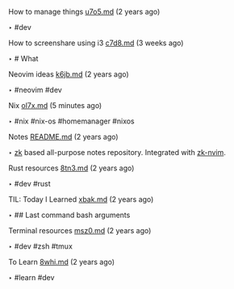 How to manage things [u7o5.md](u7o5.md) (2 years ago)

  ‣ #dev

How to screenshare using i3 [c7d8.md](c7d8.md) (3 weeks ago)

  ‣ # What

Neovim ideas [k6jb.md](k6jb.md) (2 years ago)

  ‣ #neovim
    #dev

Nix [ol7x.md](ol7x.md) (5 minutes ago)

  ‣ #nix
    #nix-os
    #homemanager
    #nixos

Notes [README.md](README.md) (2 years ago)

  ‣ [zk](https://github.com/sirupsen/zk) based all-purpose notes repository.
    Integrated with [zk-nvim](https://github.com/mickael-menu/zk-nvim).

Rust resources [8tn3.md](8tn3.md) (2 years ago)

  ‣ #dev
    #rust

TIL: Today I Learned [xbak.md](xbak.md) (2 years ago)

  ‣ ## Last command bash arguments

Terminal resources [msz0.md](msz0.md) (2 years ago)

  ‣ #dev
    #zsh
    #tmux

To Learn [8whi.md](8whi.md) (2 years ago)

  ‣ #learn
    #dev

